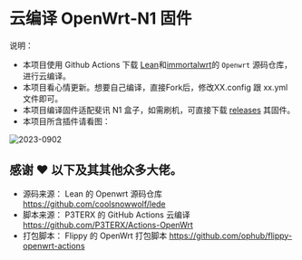 
# 云编译 OpenWrt-N1 固件

说明：
- 本项目使用 Github Actions 下载 [Lean](https://github.com/coolsnowwolf/lede)和[immortalwrt](https://github.com/immortalwrt/immortalwrt/tree/master)的 `Openwrt` 源码仓库，进行云编译。
- 本项目看心情更新。想要自己编译，直接Fork后，修改XX.config 跟 xx.yml 文件即可。
- 本项目编译固件适配斐讯 N1 盒子，如需刷机，可直接下载 [releases](https://github.com/woni928/My-OpenWrt/releases) 其固件。
- 本项目所含插件请看图：

![2023-0902](https://github.com/ham0223/OpenWrt-N1/assets/126130711/ed6813e0-a282-4e2c-bb6b-eb2c0ee44a2b)


## 感谢 ❤️ 以下及其其他众多大佬。
- 源码来源： Lean 的 Openwrt 源码仓库 https://github.com/coolsnowwolf/lede
- 脚本来源： P3TERX 的 GitHub Actions 云编译  https://github.com/P3TERX/Actions-OpenWrt
- 打包脚本： Flippy 的 OpenWrt 打包脚本  https://github.com/ophub/flippy-openwrt-actions
